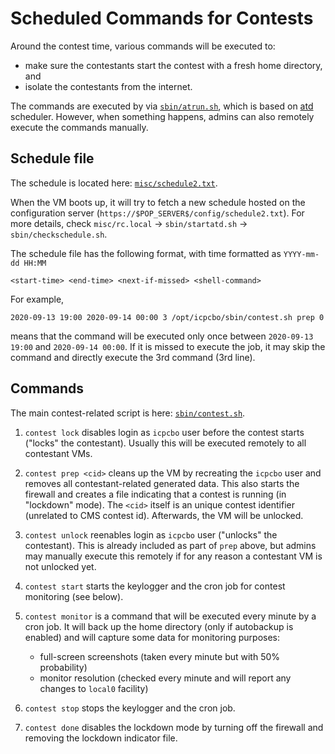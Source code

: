 # Scheduled Commands for Contests

Around the contest time, various commands will be executed to:

- make sure the contestants start the contest with a fresh home directory, and
- isolate the contestants from the internet.

The commands are executed by via [`sbin/atrun.sh`](../sbin/atrun.sh), which is based on [atd](https://manpages.ubuntu.com/manpages/focal/man8/atd.8.html) scheduler. However, when something happens, admins can also remotely execute the commands manually.

## Schedule file

The schedule is located here: [`misc/schedule2.txt`](../misc/schedule2.txt).

When the VM boots up, it will try to fetch a new schedule hosted on the configuration server (`https://$POP_SERVER$/config/schedule2.txt`). For more details, check `misc/rc.local` -> `sbin/startatd.sh` -> `sbin/checkschedule.sh`.

The schedule file has the following format, with time formatted as `YYYY-mm-dd HH:MM`
```
<start-time> <end-time> <next-if-missed> <shell-command>
```

For example,
```
2020-09-13 19:00 2020-09-14 00:00 3 /opt/icpcbo/sbin/contest.sh prep 0
```
means that the command will be executed only once between `2020-09-13 19:00` and `2020-09-14 00:00`. If it is missed to execute the job, it may skip the command and directly execute the 3rd command (3rd line).

## Commands

The main contest-related script is here: [`sbin/contest.sh`](../sbin/contest.sh).

1. `contest lock` disables login as `icpcbo` user before the contest starts ("locks" the contestant). Usually this will be executed remotely to all contestant VMs.
1. `contest prep <cid>` cleans up the VM by recreating the `icpcbo` user and removes all contestant-related generated data. This also starts the firewall and creates a file indicating that a contest is running (in "lockdown" mode). The `<cid>` itself is an unique contest identifier (unrelated to CMS contest id). Afterwards, the VM will be unlocked.
1. `contest unlock` reenables login as `icpcbo` user ("unlocks" the contestant). This is already included as part of `prep` above, but admins may manually execute this remotely if for any reason a contestant VM is not unlocked yet.
1. `contest start` starts the keylogger and the cron job for contest monitoring (see below).
1. `contest monitor` is a command that will be executed every minute by a cron job. It will back up the home directory (only if autobackup is enabled) and will capture some data for monitoring purposes:

     * full-screen screenshots (taken every minute but with 50% probability)
     * monitor resolution (checked every minute and will report any changes to `local0` facility)
1. `contest stop` stops the keylogger and the cron job.
1. `contest done` disables the lockdown mode by turning off the firewall and removing the lockdown indicator file.
